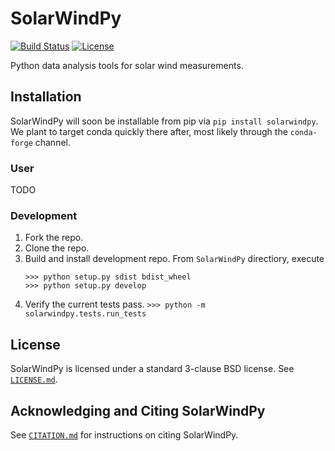 # SolarWindPy
[![Build Status](https://travis-ci.com/blalterman/SolarWindPy.svg?token=tsZeqtLHgqx3UJh7uvM8&branch=master)](https://travis-ci.com/blalterman/SolarWindPy)
[![License](https://img.shields.io/badge/License-BSD%203--Clause-blue.svg)](./LICENSE.md)

Python data analysis tools for solar wind measurements.


## Installation
SolarWindPy will soon be installable from pip via ``pip install solarwindpy``.
We plant to target conda quickly there after, most likely through the ``conda-forge`` channel.

### User
TODO

### Development
1) Fork the repo.
2) Clone the repo.
3) Build and install development repo.
  From `SolarWindPy` directiory, execute 
    ```
    >>> python setup.py sdist bdist_wheel
    >>> python setup.py develop
    ```
4) Verify the current tests pass.
  ```>>> python -m solarwindpy.tests.run_tests```
  

## License

SolarWindPy is licensed under a standard 3-clause BSD license. See [``LICENSE.md``](LICENSE.md).

## Acknowledging and Citing SolarWindPy

See [``CITATION.md``](CITATION.md) for instructions on citing SolarWindPy.
